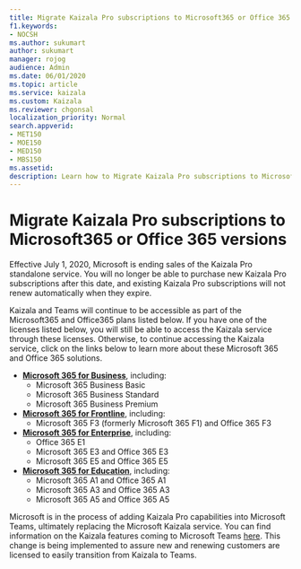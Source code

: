 ```yaml
---
title: Migrate Kaizala Pro subscriptions to Microsoft365 or Office 365 versions
f1.keywords:
- NOCSH
ms.author: sukumart
author: sukumart
manager: rojog
audience: Admin
ms.date: 06/01/2020
ms.topic: article
ms.service: kaizala
ms.custom: Kaizala
ms.reviewer: chgonsal
localization_priority: Normal
search.appverid:
- MET150
- MOE150
- MED150
- MBS150
ms.assetid: 
description: Learn how to Migrate Kaizala Pro subscriptions to Microsoft365 or Office 365 versions.
---
```


# Migrate Kaizala Pro subscriptions to Microsoft365 or Office 365 versions

Effective July 1, 2020, Microsoft is ending sales of the Kaizala Pro standalone service. You will no longer be able to purchase new Kaizala Pro subscriptions after this date, and existing Kaizala Pro subscriptions will not renew automatically when they expire.

Kaizala and Teams will continue to be accessible as part of the Microsoft365 and Office365 plans listed below. If you have one of the licenses listed below, you will still be able to access the Kaizala service through these licenses. Otherwise, to continue accessing the Kaizala service, click on the links below to learn more about these Microsoft 365 and Office 365 solutions.

- [**Microsoft 365 for Business**](https://www.microsoft.com/microsoft-365/compare-all-microsoft-365-products?&activetab=tab:primaryr2), including:  
    - Microsoft 365 Business Basic
    - Microsoft 365 Business Standard
    - Microsoft 365 Business Premium 
- [**Microsoft 365 for Frontline**](https://www.microsoft.com/microsoft-365/microsoft-365-enterprise-f3?activetab=pivot:overviewtab), including:
    - Microsoft 365 F3 (formerly Microsoft 365 F1) and Office 365 F3
- [**Microsoft 365 for Enterprise**](https://www.microsoft.com/microsoft-365/compare-microsoft-365-enterprise-plans), including: 
    - Office 365 E1
    - Microsoft 365 E3 and Office 365 E3
    - Microsoft 365 E5 and Office 365 E5
- [**Microsoft 365 for Education**](https://www.microsoft.com/education/buy-license/microsoft365), including: 
    - Microsoft 365 A1 and Office 365 A1
    - Microsoft 365 A3 and Office 365 A3
    - Microsoft 365 A5 and Office 365 A5

Microsoft is in the process of adding Kaizala Pro capabilities into Microsoft Teams, ultimately replacing the Microsoft Kaizala service. You can find information on the Kaizala features coming to Microsoft Teams [here](https://techcommunity.microsoft.com/t5/microsoft-kaizala-blog/update-on-kaizala-features-coming-to-microsoft-teams/ba-p/974525).  This change is being implemented to assure new and renewing customers are licensed to easily transition from Kaizala to Teams.
